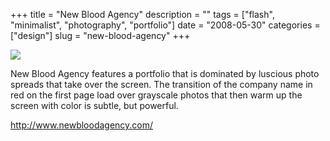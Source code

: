 +++
title = "New Blood Agency"
description = ""
tags = ["flash", "minimalist", "photography", "portfolio"]
date = "2008-05-30"
categories = ["design"]
slug = "new-blood-agency"
+++


 

  <div id="screens-thumbs" class="clearfix">
    <div class="txt-center" id="design-submission"><a href="http://www.newbloodagency.com/"><img id='bluga-thumbnail-1284' class='bluga-thumbnail large' src='http://media.konigi.com/bluga/
wt4840587f43168_0.jpg'/></a></div>  
  </div>   
<p>New Blood Agency features a portfolio that is dominated by luscious photo spreads that take over the screen. The transition of the company name in red on the first page load over grayscale photos that then warm up the screen with color is subtle, but powerful.</p>
<p><a href="http://www.newbloodagency.com/">http://www.newbloodagency.com/</a></p>




